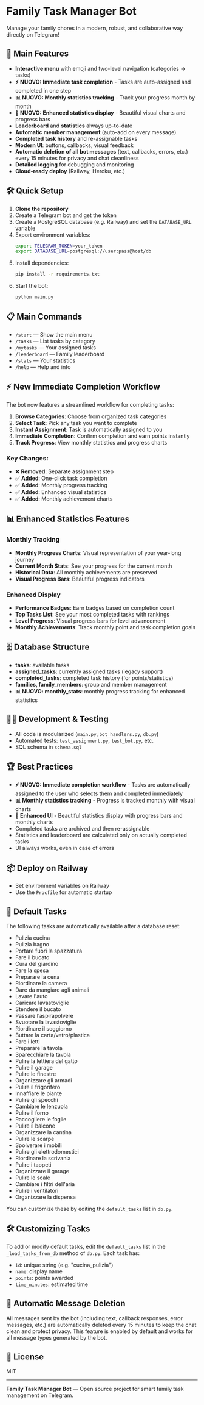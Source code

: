 # Family Task Manager Bot

Manage your family chores in a modern, robust, and collaborative way directly on Telegram!

## 🚀 Main Features
- **Interactive menu** with emoji and two-level navigation (categories → tasks)
- **⚡ NUOVO: Immediate task completion** - Tasks are auto-assigned and completed in one step
- **📊 NUOVO: Monthly statistics tracking** - Track your progress month by month
- **🎨 NUOVO: Enhanced statistics display** - Beautiful visual charts and progress bars
- **Leaderboard** and **statistics** always up-to-date
- **Automatic member management** (auto-add on every message)
- **Completed task history** and re-assignable tasks
- **Modern UI**: buttons, callbacks, visual feedback
- **Automatic deletion of all bot messages** (text, callbacks, errors, etc.) every 15 minutes for privacy and chat cleanliness
- **Detailed logging** for debugging and monitoring
- **Cloud-ready deploy** (Railway, Heroku, etc.)

## 🛠️ Quick Setup
1. **Clone the repository**
2. Create a Telegram bot and get the token
3. Create a PostgreSQL database (e.g. Railway) and set the `DATABASE_URL` variable
4. Export environment variables:
   ```bash
   export TELEGRAM_TOKEN=your_token
   export DATABASE_URL=postgresql://user:pass@host/db
   ```
5. Install dependencies:
   ```bash
   pip install -r requirements.txt
   ```
6. Start the bot:
   ```bash
   python main.py
   ```

## 📋 Main Commands
- `/start` — Show the main menu
- `/tasks` — List tasks by category
- `/mytasks` — Your assigned tasks
- `/leaderboard` — Family leaderboard
- `/stats` — Your statistics
- `/help` — Help and info

## ⚡ New Immediate Completion Workflow

The bot now features a streamlined workflow for completing tasks:

1. **Browse Categories**: Choose from organized task categories
2. **Select Task**: Pick any task you want to complete  
3. **Instant Assignment**: Task is automatically assigned to you
4. **Immediate Completion**: Confirm completion and earn points instantly
5. **Track Progress**: View monthly statistics and progress charts

### Key Changes:
- ❌ **Removed**: Separate assignment step
- ✅ **Added**: One-click task completion
- ✅ **Added**: Monthly progress tracking  
- ✅ **Added**: Enhanced visual statistics
- ✅ **Added**: Monthly achievement charts

## 📊 Enhanced Statistics Features

### Monthly Tracking
- **Monthly Progress Charts**: Visual representation of your year-long journey
- **Current Month Stats**: See your progress for the current month
- **Historical Data**: All monthly achievements are preserved
- **Visual Progress Bars**: Beautiful progress indicators

### Enhanced Display
- **Performance Badges**: Earn badges based on completion count
- **Top Tasks List**: See your most completed tasks with rankings
- **Level Progress**: Visual progress bars for level advancement
- **Monthly Achievements**: Track monthly point and task completion goals

## 🗄️ Database Structure
- **tasks**: available tasks
- **assigned_tasks**: currently assigned tasks (legacy support)
- **completed_tasks**: completed task history (for points/statistics)
- **families, family_members**: group and member management
- **📊 NUOVO: monthly_stats**: monthly progress tracking for enhanced statistics

## 🧑‍💻 Development & Testing
- All code is modularized (`main.py`, `bot_handlers.py`, `db.py`)
- Automated tests: `test_assignment.py`, `test_bot.py`, etc.
- SQL schema in `schema.sql`

## 🏆 Best Practices
- **⚡ NUOVO: Immediate completion workflow** - Tasks are automatically assigned to the user who selects them and completed immediately
- **📊 Monthly statistics tracking** - Progress is tracked monthly with visual charts
- **🎨 Enhanced UI** - Beautiful statistics display with progress bars and monthly charts
- Completed tasks are archived and then re-assignable
- Statistics and leaderboard are calculated only on actually completed tasks  
- UI always works, even in case of errors

## 📦 Deploy on Railway
- Set environment variables on Railway
- Use the `Procfile` for automatic startup

## 📝 Default Tasks
The following tasks are automatically available after a database reset:

- Pulizia cucina
- Pulizia bagno
- Portare fuori la spazzatura
- Fare il bucato
- Cura del giardino
- Fare la spesa
- Preparare la cena
- Riordinare la camera
- Dare da mangiare agli animali
- Lavare l'auto
- Caricare lavastoviglie
- Stendere il bucato
- Passare l’aspirapolvere
- Svuotare la lavastoviglie
- Riordinare il soggiorno
- Buttare la carta/vetro/plastica
- Fare i letti
- Preparare la tavola
- Sparecchiare la tavola
- Pulire la lettiera del gatto
- Pulire il garage
- Pulire le finestre
- Organizzare gli armadi
- Pulire il frigorifero
- Innaffiare le piante
- Pulire gli specchi
- Cambiare le lenzuola
- Pulire il forno
- Raccogliere le foglie
- Pulire il balcone
- Organizzare la cantina
- Pulire le scarpe
- Spolverare i mobili
- Pulire gli elettrodomestici
- Riordinare la scrivania
- Pulire i tappeti
- Organizzare il garage
- Pulire le scale
- Cambiare i filtri dell'aria
- Pulire i ventilatori
- Organizzare la dispensa

You can customize these by editing the `default_tasks` list in `db.py`.

## 🛠️ Customizing Tasks
To add or modify default tasks, edit the `default_tasks` list in the `_load_tasks_from_db` method of `db.py`. Each task has:
- `id`: unique string (e.g. "cucina_pulizia")
- `name`: display name
- `points`: points awarded
- `time_minutes`: estimated time

## 🧹 Automatic Message Deletion
All messages sent by the bot (including text, callback responses, error messages, etc.) are automatically deleted every 15 minutes to keep the chat clean and protect privacy. This feature is enabled by default and works for all message types generated by the bot.

## 📄 License
MIT

---

**Family Task Manager Bot** — Open source project for smart family task management on Telegram.
